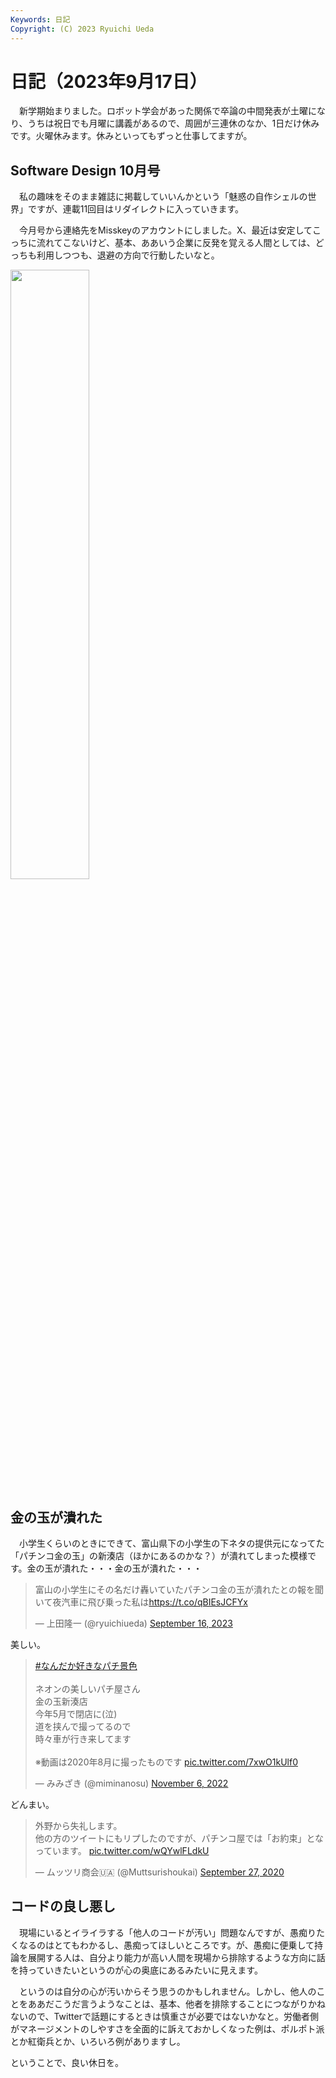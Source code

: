 ```yaml
---
Keywords: 日記
Copyright: (C) 2023 Ryuichi Ueda
---
```


# 日記（2023年9月17日）

　新学期始まりました。ロボット学会があった関係で卒論の中間発表が土曜になり、うちは祝日でも月曜に講義があるので、周囲が三連休のなか、1日だけ休みです。火曜休みます。休みといってもずっと仕事してますが。

## Software Design 10月号

　私の趣味をそのまま雑誌に掲載していいんかという「魅惑の自作シェルの世界」ですが、連載11回目はリダイレクトに入っていきます。

　今月号から連絡先をMisskeyのアカウントにしました。X、最近は安定してこっちに流れてこないけど、基本、ああいう企業に反発を覚える人間としては、どっちも利用しつつも、退避の方向で行動したいなと。

<img width="50%" src="https://mi.shellgei.org/files/webpublic-fa70606b-0700-4134-bc5c-f5c6b0d0008d" />



## 金の玉が潰れた

　小学生くらいのときにできて、富山県下の小学生の下ネタの提供元になってた「パチンコ金の玉」の新湊店（ほかにあるのかな？）が潰れてしまった模様です。金の玉が潰れた・・・金の玉が潰れた・・・

<blockquote class="twitter-tweet"><p lang="ja" dir="ltr">富山の小学生にその名だけ轟いていたパチンコ金の玉が潰れたとの報を聞いて夜汽車に飛び乗った私は<a href="https://t.co/qBIEsJCFYx">https://t.co/qBIEsJCFYx</a></p>&mdash; 上田隆一 (@ryuichiueda) <a href="https://twitter.com/ryuichiueda/status/1703187426125263296?ref_src=twsrc%5Etfw">September 16, 2023</a></blockquote> <script async src="https://platform.twitter.com/widgets.js" charset="utf-8"></script>

美しい。

<blockquote class="twitter-tweet"><p lang="ja" dir="ltr"><a href="https://twitter.com/hashtag/%E3%81%AA%E3%82%93%E3%81%A0%E3%81%8B%E5%A5%BD%E3%81%8D%E3%81%AA%E3%83%91%E3%83%81%E6%99%AF%E8%89%B2?src=hash&amp;ref_src=twsrc%5Etfw">#なんだか好きなパチ景色</a><br><br>ネオンの美しいパチ屋さん<br>金の玉新湊店<br>今年5月で閉店に(泣)<br>道を挟んで撮ってるので<br>時々車が行き来してます<br><br>※動画は2020年8月に撮ったものです <a href="https://t.co/7xwO1kUlf0">pic.twitter.com/7xwO1kUlf0</a></p>&mdash; みみざき (@miminanosu) <a href="https://twitter.com/miminanosu/status/1589186027675348994?ref_src=twsrc%5Etfw">November 6, 2022</a></blockquote> <script async src="https://platform.twitter.com/widgets.js" charset="utf-8"></script>


どんまい。

<blockquote class="twitter-tweet" data-conversation="none"><p lang="ja" dir="ltr">外野から失礼します。<br>他の方のツイートにもリプしたのですが、パチンコ屋では「お約束」となっています。 <a href="https://t.co/wQYwlFLdkU">pic.twitter.com/wQYwlFLdkU</a></p>&mdash; ムッツリ商会🇺🇦 (@Muttsurishoukai) <a href="https://twitter.com/Muttsurishoukai/status/1310041553608626176?ref_src=twsrc%5Etfw">September 27, 2020</a></blockquote> <script async src="https://platform.twitter.com/widgets.js" charset="utf-8"></script>


## コードの良し悪し

　現場にいるとイライラする「他人のコードが汚い」問題なんですが、愚痴りたくなるのはとてもわかるし、愚痴ってほしいところです。が、愚痴に便乗して持論を展開する人は、自分より能力が高い人間を現場から排除するような方向に話を持っていきたいというのが心の奥底にあるみたいに見えます。

　というのは自分の心が汚いからそう思うのかもしれません。しかし、他人のことをああだこうだ言うようなことは、基本、他者を排除することにつながりかねないので、Twitterで話題にするときは慎重さが必要ではないかなと。労働者側がマネージメントのしやすさを全面的に訴えておかしくなった例は、ポルポト派とか紅衛兵とか、いろいろ例がありますし。


ということで、良い休日を。
